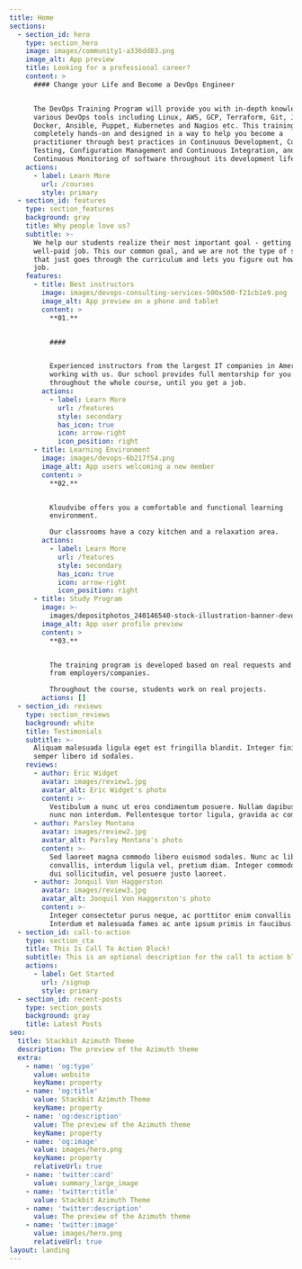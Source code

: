 ```yaml
---
title: Home
sections:
  - section_id: hero
    type: section_hero
    image: images/community1-a336dd83.png
    image_alt: App preview
    title: Looking for a professional career?
    content: >
      #### Change your Life and Become a DevOps Engineer


      The DevOps Training Program will provide you with in-depth knowledge of
      various DevOps tools including Linux, AWS, GCP, Terraform, Git, Jenkins,
      Docker, Ansible, Puppet, Kubernetes and Nagios etc. This training is
      completely hands-on and designed in a way to help you become a
      practitioner through best practices in Continuous Development, Continuous
      Testing, Configuration Management and Continuous Integration, and finally,
      Continuous Monitoring of software throughout its development life cycle.
    actions:
      - label: Learn More
        url: /courses
        style: primary
  - section_id: features
    type: section_features
    background: gray
    title: Why people love us?
    subtitle: >-
      We help our students realize their most important goal - getting a
      well-paid job. This our common goal, and we are not the type of school
      that just goes through the curriculum and lets you figure out how to get a
      job.
    features:
      - title: Best instructors
        image: images/devops-consulting-services-500x500-f21cb1e9.png
        image_alt: App preview on a phone and tablet
        content: >
          **01.**


          ####


          Experienced instructors from the largest IT companies in America are
          working with us. Our school provides full mentorship for you
          throughout the whole course, until you get a job.
        actions:
          - label: Learn More
            url: /features
            style: secondary
            has_icon: true
            icon: arrow-right
            icon_position: right
      - title: Learning Environment
        image: images/devops-6b217f54.png
        image_alt: App users welcoming a new member
        content: >
          **02.**


          Kloudvibe offers you a comfortable and functional learning
          environment.

          Our classrooms have a cozy kitchen and a relaxation area.
        actions:
          - label: Learn More
            url: /features
            style: secondary
            has_icon: true
            icon: arrow-right
            icon_position: right
      - title: Study Program
        image: >-
          images/depositphotos_240146540-stock-illustration-banner-devops-concept-software-engineering.jpg
        image_alt: App user profile preview
        content: >
          **03.**


          The training program is developed based on real requests and demand
          from employers/companies.

          Throughout the course, students work on real projects.
        actions: []
  - section_id: reviews
    type: section_reviews
    background: white
    title: Testimonials
    subtitle: >-
      Aliquam malesuada ligula eget est fringilla blandit. Integer finibus
      semper libero id sodales.
    reviews:
      - author: Eric Widget
        avatar: images/review1.jpg
        avatar_alt: Eric Widget's photo
        content: >-
          Vestibulum a nunc ut eros condimentum posuere. Nullam dapibus quis
          nunc non interdum. Pellentesque tortor ligula, gravida ac commodo eu.
      - author: Parsley Montana
        avatar: images/review2.jpg
        avatar_alt: Parsley Montana's photo
        content: >-
          Sed laoreet magna commodo libero euismod sodales. Nunc ac libero
          convallis, interdum ligula vel, pretium diam. Integer commodo sem at
          dui sollicitudin, vel posuere justo laoreet.
      - author: Jonquil Von Haggerston
        avatar: images/review3.jpg
        avatar_alt: Jonquil Von Haggerston's photo
        content: >-
          Integer consectetur purus neque, ac porttitor enim convallis vitae.
          Interdum et malesuada fames ac ante ipsum primis in faucibus.
  - section_id: call-to-action
    type: section_cta
    title: This Is Call To Action Block!
    subtitle: This is an optional description for the call to action block.
    actions:
      - label: Get Started
        url: /signup
        style: primary
  - section_id: recent-posts
    type: section_posts
    background: gray
    title: Latest Posts
seo:
  title: Stackbit Azimuth Theme
  description: The preview of the Azimuth theme
  extra:
    - name: 'og:type'
      value: website
      keyName: property
    - name: 'og:title'
      value: Stackbit Azimuth Theme
      keyName: property
    - name: 'og:description'
      value: The preview of the Azimuth theme
      keyName: property
    - name: 'og:image'
      value: images/hero.png
      keyName: property
      relativeUrl: true
    - name: 'twitter:card'
      value: summary_large_image
    - name: 'twitter:title'
      value: Stackbit Azimuth Theme
    - name: 'twitter:description'
      value: The preview of the Azimuth theme
    - name: 'twitter:image'
      value: images/hero.png
      relativeUrl: true
layout: landing
---
```

